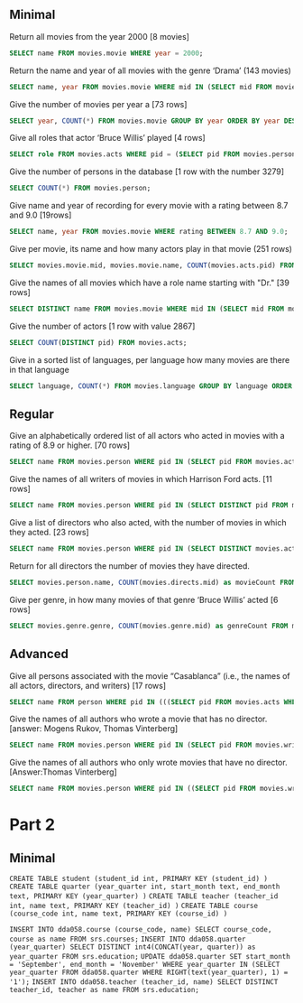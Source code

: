 ## Minimal

Return all movies from the year 2000 [8 movies]
```sql
SELECT name FROM movies.movie WHERE year = 2000;
```

Return the name and year of all movies with the genre ‘Drama’ (143 movies)
```sql
SELECT name, year FROM movies.movie WHERE mid IN (SELECT mid FROM movies.genre WHERE genre = 'Drama');
```

Give the number of movies per year a [73 rows]
```sql
SELECT year, COUNT(*) FROM movies.movie GROUP BY year ORDER BY year DESC;
```

Give all roles that actor ‘Bruce Willis’ played [4 rows]
```sql
SELECT role FROM movies.acts WHERE pid = (SELECT pid FROM movies.person WHERE name = 'Bruce Willis');
```

Give the number of persons in the database [1 row with the number 3279]
```sql
SELECT COUNT(*) FROM movies.person;
```
Give name and year of recording for every movie with a rating between 8.7 and 9.0 [19rows]
```sql
SELECT name, year FROM movies.movie WHERE rating BETWEEN 8.7 AND 9.0;
```

Give per movie, its name and how many actors play in that movie (251 rows)
```sql
SELECT movies.movie.mid, movies.movie.name, COUNT(movies.acts.pid) FROM movies.movie, movies.acts WHERE movies.movie.mid = movies.acts.mid GROUP BY movies.movie.mid;
```

Give the names of all movies which have a role name starting with "Dr." [39 rows]
```sql
SELECT DISTINCT name FROM movies.movie WHERE mid IN (SELECT mid FROM movies.acts WHERE role LIKE 'Dr.%');
```

Give the number of actors [1 row with value 2867]
```sql
SELECT COUNT(DISTINCT pid) FROM movies.acts;
```

Give in a sorted list of languages, per language how many movies are there in that language
```sql
SELECT language, COUNT(*) FROM movies.language GROUP BY language ORDER BY COUNT(*) DESC;
```

## Regular

Give an alphabetically ordered list of all actors who acted in movies with a rating of 8.9 or higher. [70 rows]
```sql
SELECT name FROM movies.person WHERE pid IN (SELECT pid FROM movies.acts WHERE mid IN (SELECT mid FROM movies.movie WHERE rating >= 8.9)) ORDER BY name ASC;
```

Give the names of all writers of movies in which Harrison Ford acts. [11 rows]
```sql
SELECT name FROM movies.person WHERE pid IN (SELECT DISTINCT pid FROM movies.writes WHERE mid IN (SELECT mid FROM movies.acts WHERE pid = (SELECT pid FROM movies.person WHERE name = 'Harrison Ford'))) ORDER BY name ASC;
```

Give a list of directors who also acted, with the number of movies in which they acted. [23 rows]
```sql
SELECT name FROM movies.person WHERE pid IN (SELECT DISTINCT movies.acts.pid FROM movies.acts, movies.directs WHERE movies.acts.pid = movies.directs.pid) ORDER BY name ASC;
```

Return for all directors the number of movies they have directed.
```sql
SELECT movies.person.name, COUNT(movies.directs.mid) as movieCount FROM movies.directs, movies.person WHERE movies.person.pid = movies.directs.pid GROUP BY movies.directs.pid, movies.person.name ORDER BY movieCount DESC;
```

Give per genre, in how many movies of that genre ‘Bruce Willis’ acted [6 rows]
```sql
SELECT movies.genre.genre, COUNT(movies.genre.mid) as genreCount FROM movies.acts, movies.genre WHERE pid = (SELECT pid FROM movies.person WHERE name = 'Bruce Willis') AND movies.genre.mid = movies.acts.mid GROUP BY movies.genre.genre ORDER BY genreCount DESC;
```

## Advanced

Give all persons associated with the movie “Casablanca” (i.e., the names of all actors, directors, and writers) [17 rows]
```sql
SELECT name FROM person WHERE pid IN (((SELECT pid FROM movies.acts WHERE mid = (SELECT mid FROM movies.movie WHERE name = 'Casablanca')) UNION (SELECT pid FROM movies.directs WHERE mid = (SELECT mid FROM movies.movie WHERE name = 'Casablanca')) UNION (SELECT pid FROM movies.writes WHERE mid = (SELECT mid FROM movies.movie WHERE name = 'Casablanca'))));
```

Give the names of all authors who wrote a movie that has no director. [answer: Mogens Rukov, Thomas Vinterberg]
```sql
SELECT name FROM movies.person WHERE pid IN (SELECT pid FROM movies.writes WHERE mid IN ((SELECT mid FROM movies.movie) EXCEPT (SELECT mid FROM movies.directs)));
```

Give the names of all authors who only wrote movies that have no director. [Answer:Thomas Vinterberg]
```sql
SELECT name FROM movies.person WHERE pid IN ((SELECT pid FROM movies.writes WHERE mid IN ((SELECT mid FROM movies.movie) EXCEPT (SELECT mid FROM movies.directs))) EXCEPT (SELECT pid FROM movies.writes WHERE mid IN (SELECT DISTINCT mid FROM movies.directs)));
```

# Part 2

## Minimal

```CREATE TABLE student (student_id int, PRIMARY KEY (student_id) )```
```CREATE TABLE quarter (year_quarter int, start_month text, end_month text, PRIMARY KEY (year_quarter) )```
```CREATE TABLE teacher (teacher_id int, name text, PRIMARY KEY (teacher_id) )```
```CREATE TABLE course (course_code int, name text, PRIMARY KEY (course_id) )```

```INSERT INTO dda058.course (course_code, name) SELECT course_code, course as name FROM srs.courses;```
```INSERT INTO dda058.quarter (year_quarter) SELECT DISTINCT int4(CONCAT(year, quarter)) as year_quarter FROM srs.education;```
```UPDATE dda058.quarter SET start_month = 'September', end_month = 'November' WHERE year_quarter IN (SELECT year_quarter FROM dda058.quarter WHERE RIGHT(text(year_quarter), 1) = '1');```
```INSERT INTO dda058.teacher (teacher_id, name) SELECT DISTINCT teacher_id, teacher as name FROM srs.education;```

